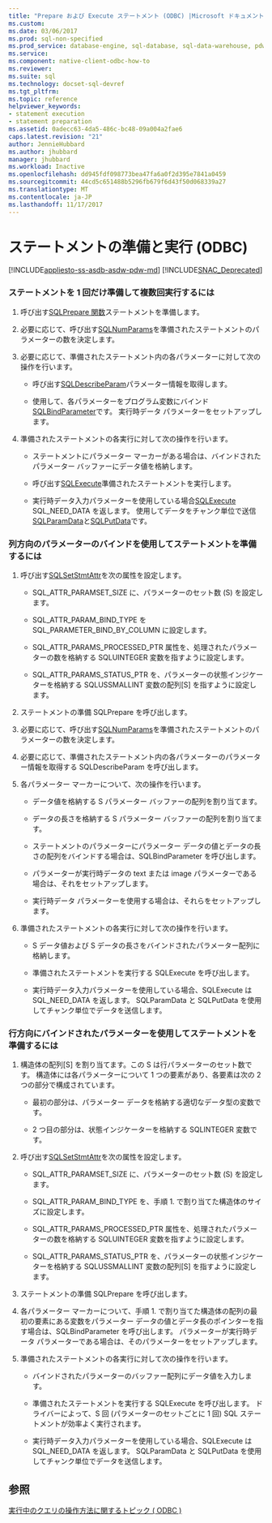 ```yaml
---
title: "Prepare および Execute ステートメント (ODBC) |Microsoft ドキュメント"
ms.custom: 
ms.date: 03/06/2017
ms.prod: sql-non-specified
ms.prod_service: database-engine, sql-database, sql-data-warehouse, pdw
ms.service: 
ms.component: native-client-odbc-how-to
ms.reviewer: 
ms.suite: sql
ms.technology: docset-sql-devref
ms.tgt_pltfrm: 
ms.topic: reference
helpviewer_keywords:
- statement execution
- statement preparation
ms.assetid: 0adecc63-4da5-486c-bc48-09a004a2fae6
caps.latest.revision: "21"
author: JennieHubbard
ms.author: jhubbard
manager: jhubbard
ms.workload: Inactive
ms.openlocfilehash: dd945fdf098773bea47fa6a0f2d395e7841a0459
ms.sourcegitcommit: 44cd5c651488b5296fb679f6d43f50d068339a27
ms.translationtype: MT
ms.contentlocale: ja-JP
ms.lasthandoff: 11/17/2017
---
```

# <a name="prepare-and-execute-a-statement-odbc"></a>ステートメントの準備と実行 (ODBC)
[!INCLUDE[appliesto-ss-asdb-asdw-pdw-md](../../../includes/appliesto-ss-asdb-asdw-pdw-md.md)]
[!INCLUDE[SNAC_Deprecated](../../../includes/snac-deprecated.md)]

    
### <a name="to-prepare-a-statement-once-and-then-execute-it-multiple-times"></a>ステートメントを 1 回だけ準備して複数回実行するには  
  
1.  呼び出す[SQLPrepare 関数](http://go.microsoft.com/fwlink/?LinkId=59360)ステートメントを準備します。  
  
2.  必要に応じて、呼び出す[SQLNumParams](http://go.microsoft.com/fwlink/?LinkId=58404)を準備されたステートメントのパラメーターの数を決定します。  
  
3.  必要に応じて、準備されたステートメント内の各パラメーターに対して次の操作を行います。  
  
    -   呼び出す[SQLDescribeParam](../../../relational-databases/native-client-odbc-api/sqldescribeparam.md)パラメーター情報を取得します。  
  
    -   使用して、各パラメーターをプログラム変数にバインド[SQLBindParameter](../../../relational-databases/native-client-odbc-api/sqlbindparameter.md)です。 実行時データ パラメーターをセットアップします。  
  
4.  準備されたステートメントの各実行に対して次の操作を行います。  
  
    -   ステートメントにパラメーター マーカーがある場合は、バインドされたパラメーター バッファーにデータ値を格納します。  
  
    -   呼び出す[SQLExecute](http://go.microsoft.com/fwlink/?LinkId=58400)準備されたステートメントを実行します。  
  
    -   実行時データ入力パラメーターを使用している場合[SQLExecute](http://go.microsoft.com/fwlink/?LinkId=58400) SQL_NEED_DATA を返します。 使用してデータをチャンク単位で送信[SQLParamData](http://go.microsoft.com/fwlink/?LinkId=58405)と[SQLPutData](../../../relational-databases/native-client-odbc-api/sqlputdata.md)です。  
  
### <a name="to-prepare-a-statement-with-column-wise-parameter-binding"></a>列方向のパラメーターのバインドを使用してステートメントを準備するには  
  
1.  呼び出す[SQLSetStmtAttr](../../../relational-databases/native-client-odbc-api/sqlsetstmtattr.md)を次の属性を設定します。  
  
    -   SQL_ATTR_PARAMSET_SIZE に、パラメーターのセット数 (S) を設定します。  
  
    -   SQL_ATTR_PARAM_BIND_TYPE を SQL_PARAMETER_BIND_BY_COLUMN に設定します。  
  
    -   SQL_ATTR_PARAMS_PROCESSED_PTR 属性を、処理されたパラメーターの数を格納する SQLUINTEGER 変数を指すように設定します。  
  
    -   SQL_ATTR_PARAMS_STATUS_PTR を、パラメーターの状態インジケーターを格納する SQLUSSMALLINT 変数の配列[S] を指すように設定します。  
  
2.  ステートメントの準備 SQLPrepare を呼び出します。  
  
3.  必要に応じて、呼び出す[SQLNumParams](http://go.microsoft.com/fwlink/?LinkId=58404)を準備されたステートメントのパラメーターの数を決定します。  
  
4.  必要に応じて、準備されたステートメント内の各パラメーターのパラメーター情報を取得する SQLDescribeParam を呼び出します。  
  
5.  各パラメーター マーカーについて、次の操作を行います。  
  
    -   データ値を格納する S パラメーター バッファーの配列を割り当てます。  
  
    -   データの長さを格納する S パラメーター バッファーの配列を割り当てます。  
  
    -   ステートメントのパラメーターにパラメーター データの値とデータの長さの配列をバインドする場合は、SQLBindParameter を呼び出します。  
  
    -   パラメーターが実行時データの text または image パラメーターである場合は、それをセットアップします。  
  
    -   実行時データ パラメーターを使用する場合は、それらをセットアップします。  
  
6.  準備されたステートメントの各実行に対して次の操作を行います。  
  
    -   S データ値および S データの長さをバインドされたパラメーター配列に格納します。  
  
    -   準備されたステートメントを実行する SQLExecute を呼び出します。  
  
    -   実行時データ入力パラメーターを使用している場合、SQLExecute は SQL_NEED_DATA を返します。 SQLParamData と SQLPutData を使用してチャンク単位でデータを送信します。  
  
### <a name="to-prepare-a-statement-with-row-wise-bound-parameters"></a>行方向にバインドされたパラメーターを使用してステートメントを準備するには  
  
1.  構造体の配列[S] を割り当てます。この S は行パラメーターのセット数です。 構造体には各パラメーターについて 1 つの要素があり、各要素は次の 2 つの部分で構成されています。  
  
    -   最初の部分は、パラメーター データを格納する適切なデータ型の変数です。  
  
    -   2 つ目の部分は、状態インジケーターを格納する SQLINTEGER 変数です。  
  
2.  呼び出す[SQLSetStmtAttr](../../../relational-databases/native-client-odbc-api/sqlsetstmtattr.md)を次の属性を設定します。  
  
    -   SQL_ATTR_PARAMSET_SIZE に、パラメーターのセット数 (S) を設定します。  
  
    -   SQL_ATTR_PARAM_BIND_TYPE を、手順 1. で割り当てた構造体のサイズに設定します。  
  
    -   SQL_ATTR_PARAMS_PROCESSED_PTR 属性を、処理されたパラメーターの数を格納する SQLUINTEGER 変数を指すように設定します。  
  
    -   SQL_ATTR_PARAMS_STATUS_PTR を、パラメーターの状態インジケーターを格納する SQLUSSMALLINT 変数の配列[S] を指すように設定します。  
  
3.  ステートメントの準備 SQLPrepare を呼び出します。  
  
4.  各パラメーター マーカーについて、手順 1. で割り当てた構造体の配列の最初の要素にある変数をパラメーター データの値とデータ長のポインターを指す場合は、SQLBindParameter を呼び出します。 パラメーターが実行時データ パラメーターである場合は、そのパラメーターをセットアップします。  
  
5.  準備されたステートメントの各実行に対して次の操作を行います。  
  
    -   バインドされたパラメーターのバッファー配列にデータ値を入力します。  
  
    -   準備されたステートメントを実行する SQLExecute を呼び出します。 ドライバーによって、S 回 (パラメーターのセットごとに 1 回) SQL ステートメントが効率よく実行されます。  
  
    -   実行時データ入力パラメーターを使用している場合、SQLExecute は SQL_NEED_DATA を返します。 SQLParamData と SQLPutData を使用してチャンク単位でデータを送信します。  
  
## <a name="see-also"></a>参照  
 [実行中のクエリの操作方法に関するトピック &#40; ODBC &#41;](../../../relational-databases/native-client-odbc-how-to/execute-queries/executing-queries-how-to-topics-odbc.md)  
  
  
